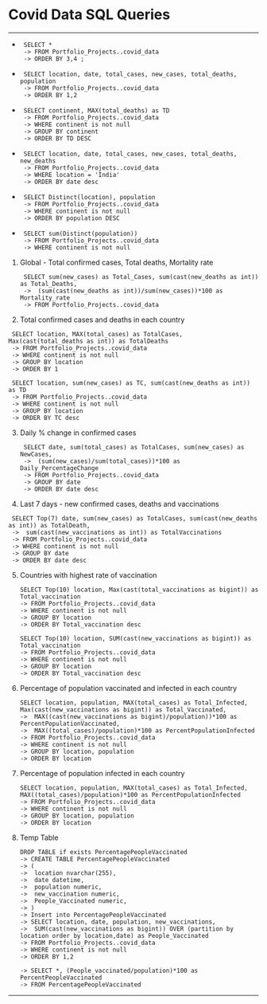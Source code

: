 # Covid Data SQL Queries
---

*  ```
	SELECT *
    -> FROM Portfolio_Projects..covid_data
    -> ORDER BY 3,4 ;
    ```
	
*  ```
	SELECT location, date, total_cases, new_cases, total_deaths, population
    -> FROM Portfolio_Projects..covid_data
    -> ORDER BY 1,2
   ```

*  ```
	SELECT continent, MAX(total_deaths) as TD
	-> FROM Portfolio_Projects..covid_data
	-> WHERE continent is not null
	-> GROUP BY continent
	-> ORDER BY TD DESC
   ```

*  ```
	SELECT location, date, total_cases, new_cases, total_deaths, new_deaths
	-> FROM Portfolio_Projects..covid_data
	-> WHERE location = 'India'
	-> ORDER BY date desc
   ```

*  ```
	SELECT Distinct(location), population
	-> FROM Portfolio_Projects..covid_data
	-> WHERE continent is not null
	-> ORDER BY population DESC
   ```
   
*  ```   
	SELECT sum(Distinct(population))
	-> FROM Portfolio_Projects..covid_data
	-> WHERE continent is not null
   ```
	
1. Global - Total confirmed cases, Total deaths, Mortality rate
   ```
	SELECT sum(new_cases) as Total_Cases, sum(cast(new_deaths as int)) as Total_Deaths, 
	->	(sum(cast(new_deaths as int))/sum(new_cases))*100 as Mortality_rate
	-> FROM Portfolio_Projects..covid_data
   ```
	
2.  Total confirmed cases and deaths in each country
   ```
	SELECT location, MAX(total_cases) as TotalCases, Max(cast(total_deaths as int)) as TotalDeaths
	-> FROM Portfolio_Projects..covid_data
	-> WHERE continent is not null
	-> GROUP BY location
	-> ORDER BY 1
   ```
   ```
	SELECT location, sum(new_cases) as TC, sum(cast(new_deaths as int)) as TD
	-> FROM Portfolio_Projects..covid_data
	-> WHERE continent is not null
	-> GROUP BY location
	-> ORDER BY TC desc
   ```
	
3. Daily % change in confirmed cases
   ```
	SELECT date, sum(total_cases) as TotalCases, sum(new_cases) as NewCases, 
	->	(sum(new_cases)/sum(total_cases))*100 as Daily_PercentageChange
	-> FROM Portfolio_Projects..covid_data
	-> GROUP BY date
	-> ORDER BY date desc
   ```
	
4.  Last 7 days - new confirmed cases, deaths and vaccinations
   ```
	SELECT Top(7) date, sum(new_cases) as TotalCases, sum(cast(new_deaths as int)) as TotalDeath, 
	->	sum(cast(new_vaccinations as int)) as TotalVaccinations
	-> FROM Portfolio_Projects..covid_data
	-> WHERE continent is not null
	-> GROUP BY date
	-> ORDER BY date desc
   ```
	
5.  Countries with highest rate of vaccination
    ```
	SELECT Top(10) location, Max(cast(total_vaccinations as bigint)) as Total_vaccination
	-> FROM Portfolio_Projects..covid_data
	-> WHERE continent is not null
	-> GROUP BY location
	-> ORDER BY Total_vaccination desc
    ```
    ```
	SELECT Top(10) location, SUM(cast(new_vaccinations as bigint)) as Total_vaccination
	-> FROM Portfolio_Projects..covid_data
	-> WHERE continent is not null
	-> GROUP BY location
	-> ORDER BY Total_vaccination desc
    ```
	
6.  Percentage of population vaccinated and infected in each country
    ```
	SELECT location, population, MAX(total_cases) as Total_Infected, Max(cast(new_vaccinations as bigint)) as Total_Vaccinated,
	->	MAX((cast(new_vaccinations as bigint)/population))*100 as PercentPopulationVaccinated,
	->	MAX((total_cases)/population)*100 as PercentPopulationInfected
	-> FROM Portfolio_Projects..covid_data
	-> WHERE continent is not null
	-> GROUP BY location, population
	-> ORDER BY location
    ```
	
7.  Percentage of population infected in each country
    ```
	SELECT location, population, MAX(total_cases) as Total_Infected, MAX((total_cases)/population)*100 as PercentPopulationInfected
	-> FROM Portfolio_Projects..covid_data
	-> WHERE continent is not null
	-> GROUP BY location, population
	-> ORDER BY location
    ```
	
8.  Temp Table
    ```
	DROP TABLE if exists PercentagePeopleVaccinated
	-> CREATE TABLE PercentagePeopleVaccinated
	-> (
	->	location nvarchar(255),
	->	date datetime,
	->	population numeric,
	->	new_vaccination numeric,
	->	People_Vaccinated numeric,
	-> )
	-> Insert into PercentagePeopleVaccinated
	-> SELECT location, date, population, new_vaccinations, 
	->	SUM(cast(new_vaccinations as bigint)) OVER (partition by location order by location,date) as People_Vaccinated
	-> FROM Portfolio_Projects..covid_data
	-> WHERE continent is not null
	-> ORDER BY 1,2

	-> SELECT *, (People_vaccinated/population)*100 as PercentPeopleVaccinated
	-> FROM PercentagePeopleVaccinated
    ```
	
  ---
